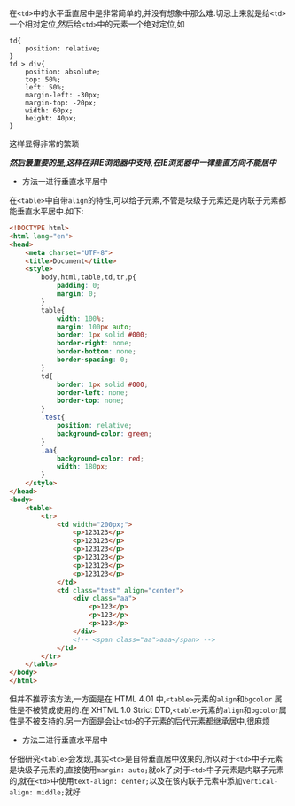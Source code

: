 在`<td>`中的水平垂直居中是非常简单的,并没有想象中那么难.切忌上来就是给`<td>`一个相对定位,然后给`<td>`中的元素一个绝对定位,如

```
td{
    position: relative;
}
td > div{
    position: absolute;
    top: 50%;
    left: 50%;
    margin-left: -30px;
    margin-top: -20px;
    width: 60px;
    height: 40px;
}
```

这样显得非常的繁琐

**_然后最重要的是,这样在非IE浏览器中支持,在IE浏览器中一律垂直方向不能居中_**

- 方法一进行垂直水平居中

在`<table>`中自带`align`的特性,可以给子元素,不管是块级子元素还是内联子元素都能垂直水平居中.如下: 

```html
<!DOCTYPE html>
<html lang="en">
<head>
    <meta charset="UTF-8">
    <title>Document</title>
    <style>
        body,html,table,td,tr,p{
            padding: 0;
            margin: 0;
        }
        table{
            width: 100%;
            margin: 100px auto;
            border: 1px solid #000;
            border-right: none;
            border-bottom: none;
            border-spacing: 0;
        }
        td{
            border: 1px solid #000;
            border-left: none;
            border-top: none;
        }
        .test{
            position: relative;
            background-color: green;
        }
        .aa{
            background-color: red;
            width: 180px;
        }
    </style>
</head>
<body>
    <table>
        <tr>
            <td width="200px;">
                <p>123123</p>
                <p>123123</p>
                <p>123123</p>
                <p>123123</p>
                <p>123123</p>
                <p>123123</p>
            </td>
            <td class="test" align="center">
                <div class="aa">
                    <p>123</p>
                    <p>123</p>
                    <p>123</p>
                </div>
                <!-- <span class="aa">aaa</span> -->
            </td>
        </tr>
    </table>
</body>
</html>
```

但并不推荐该方法,一方面是在 HTML 4.01 中,`<table>`元素的`align`和`bgcolor` 属性是不被赞成使用的.在 XHTML 1.0 Strict DTD,`<table>`元素的`align`和`bgcolor`属性是不被支持的.另一方面是会让`<td>`的子元素的后代元素都继承居中,很麻烦

- 方法二进行垂直水平居中

仔细研究`<table>`会发现,其实`<td>`是自带垂直居中效果的,所以对于`<td>`中子元素是块级子元素的,直接使用`margin: auto;`就ok了;对于`<td>`中子元素是内联子元素的,就在`<td>`中使用`text-align: center;`以及在该内联子元素中添加`vertical-align: middle;`就好
